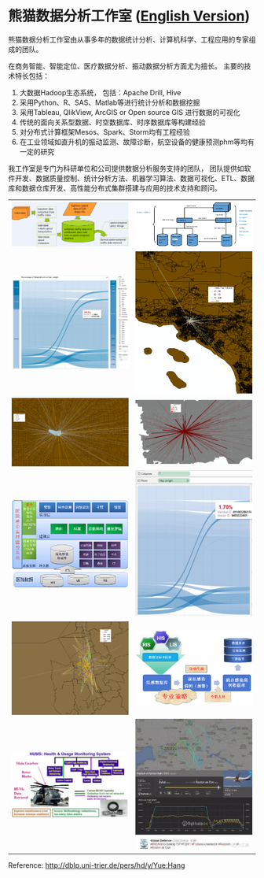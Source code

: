 熊猫数据分析工作室 ([English Version](README_en.md))
=================

熊猫数据分析工作室由从事多年的数据统计分析、计算机科学、工程应用的专家组成的团队。

在商务智能、智能定位、医疗数据分析、振动数据分析方面尤为擅长。
主要的技术特长包括：

1. 大数据Hadoop生态系统， 包括：Apache Drill, Hive
2. 采用Python、R、SAS、Matlab等进行统计分析和数据挖掘
3. 采用Tableau, QlikView, ArcGIS or Open source GIS 进行数据的可视化
4. 传统的面向关系型数据、时空数据库、时序数据库等构建经验
5. 对分布式计算框架Mesos、Spark、Storm均有工程经验
6. 在工业领域如直升机的振动监测、故障诊断，航空设备的健康预测phm等均有一定的研究

我工作室是专门为科研单位和公司提供数据分析服务支持的团队， 团队提供如软件开发、数据质量控制、统计分析方法、机器学习算法、数据可视化、ETL、数据库和数据仓库开发、高性能分布式集群搭建与应用的技术支持和顾问。

|    |    |
| -------------------------------------|:----------------------------------------:| 
| ![Pics s5](pic/transim.png "transim")| ![Pics s5](pic/bi-flow.png "transim")    | 
| ![Pics s6](pic/p1.jpg "p1")          | ![Pics](pic/CA1.png "ca1")               |
| ![Pics](pic/CA2.png "ca2")           | ![Pics](pic/s3.png "s3")                 |
| ![rr1](pic/rr1.png "rr1")            | ![Pics](pic/t2.png "t2")                 |
| ![tt](pic/tt.png "tt")               | ![Pics](pic/pp1.png "pp1")               |
| ![hums](pic/hums_3.jpg "hums")       | ![Pics](pic/flightdata.jpeg "flightdata")|


Reference: http://dblp.uni-trier.de/pers/hd/y/Yue:Hang
